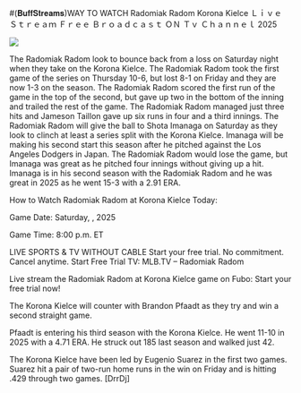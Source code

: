 #(𝐁𝐮𝐟𝐟𝐒𝐭𝐫𝐞𝐚𝐦𝐬)WAY TO WATCH Radomiak Radom Korona Kielce Ｌｉｖｅ Ｓｔｒｅａｍ Ｆｒｅｅ Ｂｒｏａｄｃａｓｔ ＯＮ Ｔｖ Ｃｈａｎｎｅｌ  2025  
  
  
[![](https://i.imgur.com/qSNzIqt.png)](https://movie.rssnews.media/itFqDNsg.php)  
  
The Radomiak Radom look to bounce back from a loss on Saturday night when they take on the Korona Kielce. The Radomiak Radom took the first game of the series on Thursday 10-6, but lost 8-1 on Friday and they are now 1-3 on the season. The Radomiak Radom scored the first run of the game in the top of the second, but gave up two in the bottom of the inning and trailed the rest of the game. The Radomiak Radom managed just three hits and Jameson Taillon gave up six runs in four and a third innings. The Radomiak Radom will give the ball to Shota Imanaga on Saturday as they look to clinch at least a series split with the Korona Kielce. Imanaga will be making his second start this season after he pitched against the Los Angeles Dodgers in Japan. The Radomiak Radom would lose the game, but Imanaga was great as he pitched four innings without giving up a hit. Imanaga is in his second season with the Radomiak Radom and he was great in 2025 as he went 15-3 with a 2.91 ERA.

How to Watch Radomiak Radom at Korona Kielce Today:

Game Date: Saturday, , 2025

Game Time: 8:00 p.m. ET

LIVE SPORTS & TV WITHOUT CABLE
Start your free trial. No commitment. Cancel anytime.
Start Free Trial
TV: MLB.TV – Radomiak Radom

Live stream the Radomiak Radom at Korona Kielce game on Fubo: Start your free trial now!

The Korona Kielce will counter with Brandon Pfaadt as they try and win a second straight game.

Pfaadt is entering his third season with the Korona Kielce. He went 11-10 in 2025 with a 4.71 ERA. He struck out 185 last season and walked just 42.

The Korona Kielce have been led by Eugenio Suarez in the first two games. Suarez hit a pair of two-run home runs in the win on Friday and is hitting .429 through two games. [DrrDj]